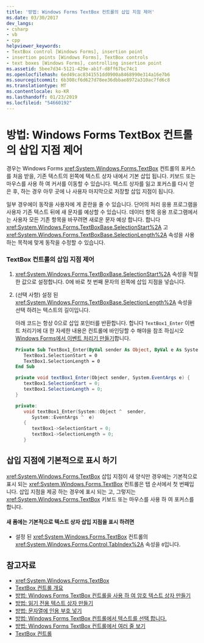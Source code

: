 ```yaml
---
title: '방법: Windows Forms TextBox 컨트롤의 삽입 지점 제어'
ms.date: 03/30/2017
dev_langs:
- csharp
- vb
- cpp
helpviewer_keywords:
- TextBox control [Windows Forms], insertion point
- insertion points [Windows Forms], TextBox controls
- text boxes [Windows Forms], controlling insertion point
ms.assetid: 5bee7d34-5121-429e-ab1f-d8ff67bc74c1
ms.openlocfilehash: 6ed49cac8341551dd0900a8468990e314a16e7b6
ms.sourcegitcommit: 6b308cf6d627d78ee36dbbae8972a310ac7fd6c8
ms.translationtype: MT
ms.contentlocale: ko-KR
ms.lasthandoff: 01/23/2019
ms.locfileid: "54660192"
---
```

# <a name="how-to-control-the-insertion-point-in-a-windows-forms-textbox-control"></a>방법: Windows Forms TextBox 컨트롤의 삽입 지점 제어
경우는 Windows Forms <xref:System.Windows.Forms.TextBox> 컨트롤의 포커스를 처음 받을, 기존 텍스트의 왼쪽에 텍스트 상자 내에서 기본 삽입 됩니다. 키보드 또는 마우스를 사용 하 여 커서를 이동할 수 있습니다. 텍스트 상자를 잃고 포커스를 다시 얻은 후, 하는 경우 아무 곳에 나 사용자 마지막으로 저장할 삽입 지점이 됩니다.  
  
 일부 경우에이 동작을 사용자에 게 혼란을 줄 수 있습니다. 단어의 처리 응용 프로그램을 사용자 기존 텍스트 뒤에 새 문자를 예상할 수 있습니다. 데이터 항목 응용 프로그램에서는 사용자 모든 기존 항목을 바꾸려면 새로운 문자 예상 합니다. 합니다 <xref:System.Windows.Forms.TextBoxBase.SelectionStart%2A> 고 <xref:System.Windows.Forms.TextBoxBase.SelectionLength%2A> 속성을 사용 하는 목적에 맞게 동작을 수정할 수 있습니다.  
  
### <a name="to-control-the-insertion-point-in-a-textbox-control"></a>TextBox 컨트롤의 삽입 지점 제어  
  
1.  <xref:System.Windows.Forms.TextBoxBase.SelectionStart%2A> 속성을 적절한 값으로 설정합니다. 0에 바로 첫 번째 문자의 왼쪽에 삽입 지점을 넣습니다.  
  
2.  (선택 사항) 설정 된 <xref:System.Windows.Forms.TextBoxBase.SelectionLength%2A> 속성을 선택 하려는 텍스트의 길이입니다.  
  
     아래 코드는 항상 0으로 삽입 포인터를 반환합니다. 합니다 `TextBox1_Enter` 이벤트 처리기에 대 한 자세한 내용은 컨트롤에 바인딩할 수 해야을 참조 하십시오 [Windows Forms에서 이벤트 처리기 만들기](../../../../docs/framework/winforms/creating-event-handlers-in-windows-forms.md)합니다.  
  
    ```vb  
    Private Sub TextBox1_Enter(ByVal sender As Object, ByVal e As System.EventArgs) Handles TextBox1.Enter  
       TextBox1.SelectionStart = 0  
       TextBox1.SelectionLength = 0  
    End Sub  
    ```  
  
    ```csharp  
    private void textBox1_Enter(Object sender, System.EventArgs e) {  
       textBox1.SelectionStart = 0;  
       textBox1.SelectionLength = 0;  
    }  
    ```  
  
    ```cpp  
    private:  
       void textBox1_Enter(System::Object ^  sender,  
          System::EventArgs ^  e)  
       {  
          textBox1->SelectionStart = 0;  
          textBox1->SelectionLength = 0;  
       }  
    ```  
  
## <a name="making-the-insertion-point-visible-by-default"></a>삽입 지점에 기본적으로 표시 하기  
 <xref:System.Windows.Forms.TextBox> 삽입 지점이 새 양식만 경우에는 기본적으로 표시 되는 <xref:System.Windows.Forms.TextBox> 컨트롤은 탭 순서에서 첫 번째입니다. 삽입 지점을 제공 하는 경우에 표시 되는 고, 그렇지는 <xref:System.Windows.Forms.TextBox> 키보드 또는 마우스를 사용 하 여 포커스를 합니다.  
  
#### <a name="to-make-the-text-box-insertion-point-visible-by-default-on-a-new-form"></a>새 폼에는 기본적으로 텍스트 상자 삽입 지점을 표시 하려면  
  
-   설정 된 <xref:System.Windows.Forms.TextBox> 컨트롤의 <xref:System.Windows.Forms.Control.TabIndex%2A> 속성을 `0`입니다.  
  
## <a name="see-also"></a>참고자료
- <xref:System.Windows.Forms.TextBox>
- [TextBox 컨트롤 개요](../../../../docs/framework/winforms/controls/textbox-control-overview-windows-forms.md)
- [방법: Windows Forms TextBox 컨트롤을 사용 하 여 암호 텍스트 상자 만들기](../../../../docs/framework/winforms/controls/how-to-create-a-password-text-box-with-the-windows-forms-textbox-control.md)
- [방법: 읽기 전용 텍스트 상자 만들기](../../../../docs/framework/winforms/controls/how-to-create-a-read-only-text-box-windows-forms.md)
- [방법: 문자열에 인용 부호 넣기](../../../../docs/framework/winforms/controls/how-to-put-quotation-marks-in-a-string-windows-forms.md)
- [방법: Windows Forms TextBox 컨트롤에서 텍스트를 선택 합니다.](../../../../docs/framework/winforms/controls/how-to-select-text-in-the-windows-forms-textbox-control.md)
- [방법: Windows Forms TextBox 컨트롤에서 여러 줄 보기](../../../../docs/framework/winforms/controls/how-to-view-multiple-lines-in-the-windows-forms-textbox-control.md)
- [TextBox 컨트롤](../../../../docs/framework/winforms/controls/textbox-control-windows-forms.md)
